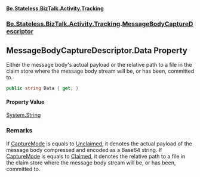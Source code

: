 #### [Be.Stateless.BizTalk.Activity.Tracking](README.md 'README')
### [Be.Stateless.BizTalk.Activity.Tracking](Be.Stateless.BizTalk.Activity.Tracking.md 'Be.Stateless.BizTalk.Activity.Tracking').[MessageBodyCaptureDescriptor](MessageBodyCaptureDescriptor.md 'Be.Stateless.BizTalk.Activity.Tracking.MessageBodyCaptureDescriptor')

## MessageBodyCaptureDescriptor.Data Property

Either the message body's actual payload or the relative path to a file in the claim store where the message body
stream will be, or has been, committed to.

```csharp
public string Data { get; }
```

#### Property Value
[System.String](https://docs.microsoft.com/en-us/dotnet/api/System.String 'System.String')

### Remarks
If [CaptureMode](MessageBodyCaptureDescriptor.CaptureMode.md 'Be.Stateless.BizTalk.Activity.Tracking.MessageBodyCaptureDescriptor.CaptureMode') is equals to [Unclaimed](MessageBodyCaptureMode.md#Be.Stateless.BizTalk.Activity.Tracking.MessageBodyCaptureMode.Unclaimed 'Be.Stateless.BizTalk.Activity.Tracking.MessageBodyCaptureMode.Unclaimed'), it denotes the actual
payload of the message body compressed and encoded as a Base64 string. If [CaptureMode](MessageBodyCaptureDescriptor.CaptureMode.md 'Be.Stateless.BizTalk.Activity.Tracking.MessageBodyCaptureDescriptor.CaptureMode') is equals to [Claimed](MessageBodyCaptureMode.md#Be.Stateless.BizTalk.Activity.Tracking.MessageBodyCaptureMode.Claimed 'Be.Stateless.BizTalk.Activity.Tracking.MessageBodyCaptureMode.Claimed'), it denotes the relative path to a file in the claim store where the message
body stream will be, or has been, committed to.